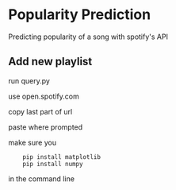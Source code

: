 # Popularity Prediction
Predicting popularity of a song with spotify's API

## Add new playlist
run query.py

use open.spotify.com

copy last part of url

paste where prompted

make sure you 
```pip install pandas
    pip install matplotlib
    pip install numpy
```
in the command line
